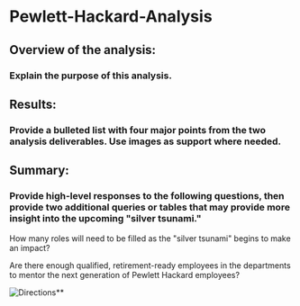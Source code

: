 # Pewlett-Hackard-Analysis

## Overview of the analysis: 
### Explain the purpose of this analysis.


## Results: 
### Provide a bulleted list with four major points from the two analysis deliverables. Use images as support where needed.


## Summary: 
### Provide high-level responses to the following questions, then provide two additional queries or tables that may provide more insight into the upcoming "silver tsunami."

How many roles will need to be filled as the "silver tsunami" begins to make an impact?

Are there enough qualified, retirement-ready employees in the departments to mentor the next generation of Pewlett Hackard employees?

![Directions](Vacation_Itinerary/WeatherPy_travel_map.PNG)**
